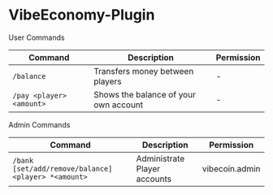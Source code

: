 # VibeEconomy-Plugin 

User Commands

| Command                      | Description                           | Permission |
|------------------------------|---------------------------------------|------------|
| ```/balance```               | Transfers money between players       | -          |
| ```/pay <player> <amount>``` | Shows the balance of your own account | -          |

Admin Commands

| Command                                        | Description                  | Permission     |
|------------------------------------------------|------------------------------|----------------|
| ```/bank [set/add/remove/balance] <player> *<amount>``` | Administrate Player accounts | vibecoin.admin |
